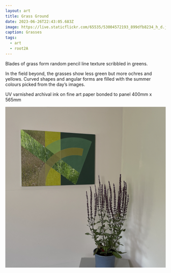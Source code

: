 ```yaml
---
layout: art
title: Grass Ground
date: 2023-06-26T22:43:05.683Z
image: https://live.staticflickr.com/65535/53004572193_899dfb8234_h_d.jpg
caption: Grasses
tags:
  - art
  - root2A
---
```

Blades of grass form random pencil line texture scribbled in greens.

In the field beyond, the grasses show less green but more ochres and yellows. Curved shapes and angular forms are filled with the summer colours picked from the day’s images.

UV varnished archival ink on fine art paper bonded to panel 400mm x 565mm

![Grass Ground](/uploads/img_2578.jpeg "Grass Ground")